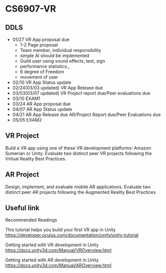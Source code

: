 # CS6907-VR
## DDLS
- 01/27 VR App proposal due
  - 1-2 Page proposal 
  - Team member, individual responsibility
  - simple AI should be implemented
  - Guild user using sound effects, text, sign
  - performance statistics.,
  - 6 degree of Freedom
  - movement of user
- 02/10 VR App Status update
- 02/24(03/03 updated) VR App Release due
- 03/03(03/07 updated) VR Project report due/Peer evaluations due
- 03/10 EXAM1
- 03/24 AR App proposal due
- 04/07 AR App Status update
- 04/21 AR App Release due AR/Project Report due/Peer Evaluations due
- 05/05 EXAM2

## VR Project
Build a VR app using one of these VR development platforms: Amazon
Sumerian or Unity. Evaluate two distinct peer VR projects following
the Virtual Reality Best Practices.

## AR Project 
Design, implement, and evaluate mobile AR applications. Evaluate two
distinct peer AR projects following the Augmented Reality Best
Practices

## Useful link
Recommended Readings

This tutorial helps you build your first VR app in Unity
https://developer.oculus.com/documentation/unity/unity-tutorial

Getting started with VR development in Unity
https://docs.unity3d.com/Manual/VROverview.html

Getting started with AR development in Unity
https://docs.unity3d.com/Manual/AROverview.html
